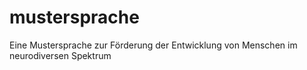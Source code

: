 # mustersprache
Eine Mustersprache zur Förderung der Entwicklung von Menschen im neurodiversen Spektrum
